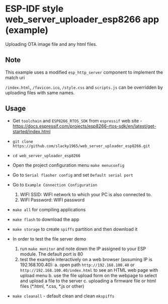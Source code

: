 # ESP-IDF style web_server_uploader_esp8266 app (example)

Uploading OTA image file and any html files.

## Note

This example uses a modified `esp_http_server` component to implement the match uri

`/index.html`, `/favicon.ico`, `/style.css` and `scripts.js` can be overridden by uploading files with same names.

## Usage

* Get `toolchain` and `ESP8266_RTOS_SDK` from `espressif` web site - https://docs.espressif.com/projects/esp8266-rtos-sdk/en/latest/get-started/index.html
* `git clone https://github.com/slacky1965/web_server_uploader_esp8266.git`
* `cd web_server_uploader_esp8266`

* Open the project configuration menu `make menuconfig`

* Go to `Serial flasher config` and set `Default serial port`
* Go to `Example Connection Configuration`
	1. WIFI SSID: WIFI network to which your PC is also connected to.
	2. WIFI Password: WIFI password
	
* `make all` for compiling applications
* `make flash` to download the app
* `make storage` to create `spiffs` partition and then download it
* In order to test the file server demo
	1. run `make monitor` and note down the IP assigned to your ESP module. The default port is 80
	2. test the example interactively on a web browser (assuming IP is 192.168.100.40):
	a. open path `http://192.168.100.40` or `http://192.168.100.40/index.html` to see an HTML web page with upload menu
       	b. use the file upload form on the webpage to select and upload a file to the server
	c. uploading a firmware file or html files (\*.html, \*.css, \*.js or other)

* `make cleanall` - default clean and clean `mkspiffs`

	
